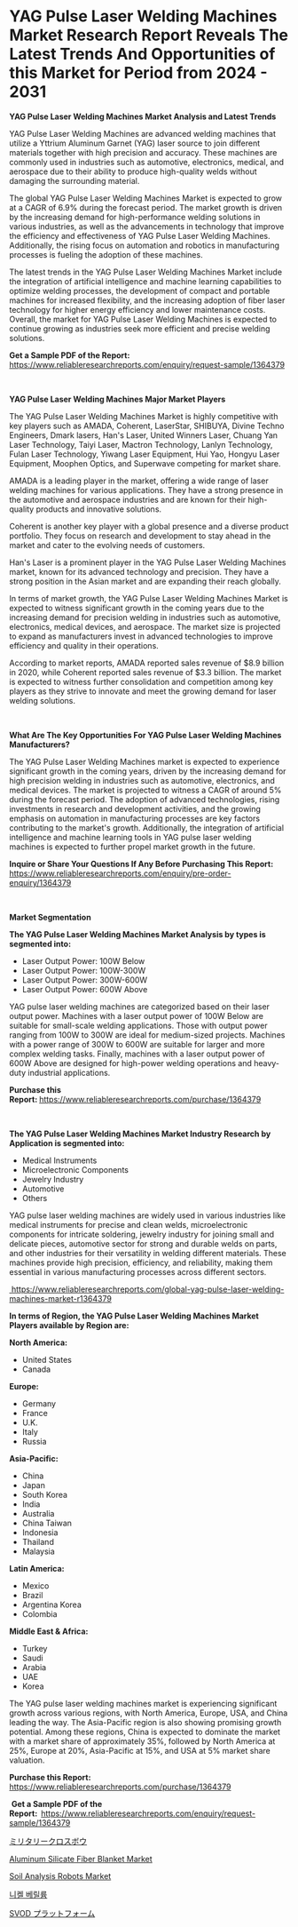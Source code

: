<p><h1>YAG Pulse Laser Welding Machines Market Research Report Reveals The Latest Trends And Opportunities of this Market for Period from 2024 - 2031</h1></p><p><strong>YAG Pulse Laser Welding Machines Market Analysis and Latest Trends</strong></p>
<p><p>YAG Pulse Laser Welding Machines are advanced welding machines that utilize a Yttrium Aluminum Garnet (YAG) laser source to join different materials together with high precision and accuracy. These machines are commonly used in industries such as automotive, electronics, medical, and aerospace due to their ability to produce high-quality welds without damaging the surrounding material.</p><p>The global YAG Pulse Laser Welding Machines Market is expected to grow at a CAGR of 6.9% during the forecast period. The market growth is driven by the increasing demand for high-performance welding solutions in various industries, as well as the advancements in technology that improve the efficiency and effectiveness of YAG Pulse Laser Welding Machines. Additionally, the rising focus on automation and robotics in manufacturing processes is fueling the adoption of these machines.</p><p>The latest trends in the YAG Pulse Laser Welding Machines Market include the integration of artificial intelligence and machine learning capabilities to optimize welding processes, the development of compact and portable machines for increased flexibility, and the increasing adoption of fiber laser technology for higher energy efficiency and lower maintenance costs. Overall, the market for YAG Pulse Laser Welding Machines is expected to continue growing as industries seek more efficient and precise welding solutions.</p></p>
<p><strong>Get a Sample PDF of the Report:&nbsp;</strong> <a href="https://www.reliableresearchreports.com/enquiry/request-sample/1364379">https://www.reliableresearchreports.com/enquiry/request-sample/1364379</a></p>
<p>&nbsp;</p>
<p><strong>YAG Pulse Laser Welding Machines Major Market Players</strong></p>
<p><p>The YAG Pulse Laser Welding Machines Market is highly competitive with key players such as AMADA, Coherent, LaserStar, SHIBUYA, Divine Techno Engineers, Dmark lasers, Han's Laser, United Winners Laser, Chuang Yan Laser Technology, Taiyi Laser, Mactron Technology, Lanlyn Technology, Fulan Laser Technology, Yiwang Laser Equipment, Hui Yao, Hongyu Laser Equipment, Moophen Optics, and Superwave competing for market share.</p><p>AMADA is a leading player in the market, offering a wide range of laser welding machines for various applications. They have a strong presence in the automotive and aerospace industries and are known for their high-quality products and innovative solutions.</p><p>Coherent is another key player with a global presence and a diverse product portfolio. They focus on research and development to stay ahead in the market and cater to the evolving needs of customers.</p><p>Han's Laser is a prominent player in the YAG Pulse Laser Welding Machines market, known for its advanced technology and precision. They have a strong position in the Asian market and are expanding their reach globally.</p><p>In terms of market growth, the YAG Pulse Laser Welding Machines Market is expected to witness significant growth in the coming years due to the increasing demand for precision welding in industries such as automotive, electronics, medical devices, and aerospace. The market size is projected to expand as manufacturers invest in advanced technologies to improve efficiency and quality in their operations.</p><p>According to market reports, AMADA reported sales revenue of $8.9 billion in 2020, while Coherent reported sales revenue of $3.3 billion. The market is expected to witness further consolidation and competition among key players as they strive to innovate and meet the growing demand for laser welding solutions.</p></p>
<p>&nbsp;</p>
<p><strong>What Are The Key Opportunities For YAG Pulse Laser Welding Machines Manufacturers?</strong></p>
<p><p>The YAG Pulse Laser Welding Machines market is expected to experience significant growth in the coming years, driven by the increasing demand for high precision welding in industries such as automotive, electronics, and medical devices. The market is projected to witness a CAGR of around 5% during the forecast period. The adoption of advanced technologies, rising investments in research and development activities, and the growing emphasis on automation in manufacturing processes are key factors contributing to the market's growth. Additionally, the integration of artificial intelligence and machine learning tools in YAG pulse laser welding machines is expected to further propel market growth in the future.</p></p>
<p><strong>Inquire or Share Your Questions If Any Before Purchasing This Report:</strong> <a href="https://www.reliableresearchreports.com/enquiry/pre-order-enquiry/1364379">https://www.reliableresearchreports.com/enquiry/pre-order-enquiry/1364379</a></p>
<p>&nbsp;</p>
<p><strong>Market Segmentation</strong></p>
<p><strong>The YAG Pulse Laser Welding Machines Market Analysis by types is segmented into:</strong></p>
<p><ul><li>Laser Output Power: 100W Below</li><li>Laser Output Power: 100W-300W</li><li>Laser Output Power: 300W-600W</li><li>Laser Output Power: 600W Above</li></ul></p>
<p><p>YAG pulse laser welding machines are categorized based on their laser output power. Machines with a laser output power of 100W Below are suitable for small-scale welding applications. Those with output power ranging from 100W to 300W are ideal for medium-sized projects. Machines with a power range of 300W to 600W are suitable for larger and more complex welding tasks. Finally, machines with a laser output power of 600W Above are designed for high-power welding operations and heavy-duty industrial applications.</p></p>
<p><strong>Purchase this Report:&nbsp;</strong><a href="https://www.reliableresearchreports.com/purchase/1364379">https://www.reliableresearchreports.com/purchase/1364379</a></p>
<p>&nbsp;</p>
<p><strong>The YAG Pulse Laser Welding Machines Market Industry Research by Application is segmented into:</strong></p>
<p><ul><li>Medical Instruments</li><li>Microelectronic Components</li><li>Jewelry Industry</li><li>Automotive</li><li>Others</li></ul></p>
<p><p>YAG pulse laser welding machines are widely used in various industries like medical instruments for precise and clean welds, microelectronic components for intricate soldering, jewelry industry for joining small and delicate pieces, automotive sector for strong and durable welds on parts, and other industries for their versatility in welding different materials. These machines provide high precision, efficiency, and reliability, making them essential in various manufacturing processes across different sectors.</p></p>
<p><a href="https://www.reliableresearchreports.com/global-yag-pulse-laser-welding-machines-market-r1364379">&nbsp;https://www.reliableresearchreports.com/global-yag-pulse-laser-welding-machines-market-r1364379</a></p>
<p><strong>In terms of Region, the YAG Pulse Laser Welding Machines Market Players available by Region are:</strong></p>
<p>
    <p> <strong> North America: </strong>
        <ul>
            <li>United States</li>
            <li>Canada</li>
        </ul>
        </p> 
    <p> <strong> Europe: </strong>
        <ul>
            <li>Germany</li>
            <li>France</li>
            <li>U.K.</li>
            <li>Italy</li>
            <li>Russia</li>
        </ul>
        </p> 
    <p> <strong> Asia-Pacific: </strong>
        <ul>
            <li>China</li>
            <li>Japan</li>
            <li>South Korea</li>
            <li>India</li>
            <li>Australia</li>
            <li>China Taiwan</li>
            <li>Indonesia</li>
            <li>Thailand</li>
            <li>Malaysia</li>
        </ul>
        </p> 
    <p> <strong> Latin America: </strong>
        <ul>
            <li>Mexico</li>
            <li>Brazil</li>
            <li>Argentina Korea</li>
            <li>Colombia</li>
        </ul>
        </p> 
    <p> <strong> Middle East & Africa: </strong>
        <ul>
            <li>Turkey</li>
            <li>Saudi</li>
            <li>Arabia</li>
            <li>UAE</li>
            <li>Korea</li>
        </ul>
    </p>
    </p>
<p><p>The YAG pulse laser welding machines market is experiencing significant growth across various regions, with North America, Europe, USA, and China leading the way. The Asia-Pacific region is also showing promising growth potential. Among these regions, China is expected to dominate the market with a market share of approximately 35%, followed by North America at 25%, Europe at 20%, Asia-Pacific at 15%, and USA at 5% market share valuation.</p></p>
<p><strong>Purchase this Report: </strong><a href="https://www.reliableresearchreports.com/purchase/1364379">https://www.reliableresearchreports.com/purchase/1364379</a></p>
<p>&nbsp;<strong>Get a Sample PDF of the Report:&nbsp;&nbsp;</strong><a href="https://www.reliableresearchreports.com/enquiry/request-sample/1364379">https://www.reliableresearchreports.com/enquiry/request-sample/1364379</a></p>
<p><strong></strong></p>
<p><p><a href="https://github.com/ReganWisoky2023/Market-Research-Report-List-1/blob/main/840280143072.md">ミリタリークロスボウ</a></p><p><a href="https://issuu.com/reportprime-2/docs/aluminum-silicate-fiber-blanket-market-size-2030.p">Aluminum Silicate Fiber Blanket Market</a></p><p><a href="https://github.com/beatblasta/Market-Research-Report-List-3/blob/main/soil-analysis-robots-market.md">Soil Analysis Robots Market</a></p><p><a href="https://github.com/darrellockm3ytan895656/Market-Research-Report-List-1/blob/main/447322739683.md">니켈 베릴륨</a></p><p><a href="https://github.com/cbigkbh02719/Market-Research-Report-List-1/blob/main/528121843071.md">SVOD プラットフォーム</a></p></p>